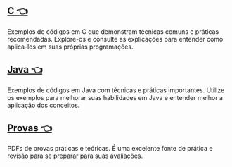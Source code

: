 ## [C 👈](https://github.com/cestpassion/AEDs-II/blob/main/Ajuda/ajuda/C/README.md)

Exemplos de códigos em C que demonstram técnicas comuns e práticas recomendadas. Explore-os e consulte as explicações para entender como aplica-los em suas próprias programações.

## [Java 👈](https://github.com/cestpassion/AEDs-II/blob/main/Ajuda/ajuda/Java/README.md)

Exemplos de códigos em Java com técnicas e práticas importantes. Utilize os exemplos para melhorar suas habilidades em Java e entender melhor a aplicação dos conceitos.

## [Provas 👈](https://github.com/cestpassion/AEDs-II/blob/main/Ajuda/ajuda/Provas/README.md)

PDFs de provas práticas e teóricas. É uma excelente fonte de prática e revisão para se preparar para suas avaliações.

